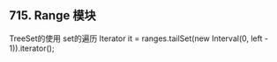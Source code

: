 ## 715. Range 模块
TreeSet的使用
set的遍历
Iterator<Interval> it = ranges.tailSet(new Interval(0, left - 1)).iterator();
